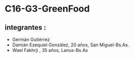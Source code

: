 # C16-G3-GreenFood
## integrantes :
- Germán Gutiérrez
- Damián Ezequiel González, 20 años, San Miguel-Bs.As.
- Wael Fakhrji , 35 años, Lanus-Bs.As
